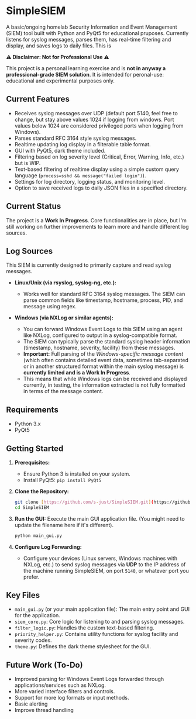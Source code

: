 # SimpleSIEM

A basic/ongoing homelab Security Information and Event Management (SIEM) tool built with Python and PyQt5 for educational pruposes. Currently listens for syslog messages, parses them, has real-time filtering and display, and saves logs to daily files. This is

**⚠️ Disclaimer: Not for Professional Use ⚠️**

This project is a personal learning exercise and is **not in anyway a professional-grade SIEM solution**. It is intended for peronal-use: educational and experimental purposes only.

## Current Features

* Receives syslog messages over UDP (default port 5140, feel free to change, but stay above values 1024 if logging from windows. Port values below 1024 are considered privileged ports when logging from Windows).
* Parses standard RFC 3164 style syslog messages.
* Realtime updating log display in a filterable table format.
* GUI with PyQt5, dark theme included.
* Filtering based on log severity level (Critical, Error, Warning, Info, etc.) but is WIP.
* Text-based filtering of realtime display using a simple custom query language (`process=sshd && message("failed login")`).
* Settings for log directory, logging status, and monitoring level.
* Option to save received logs to daily JSON files in a specified directory.

## Current Status

The project is a **Work In Progress**. Core functionalities are in place, but I'm still working on further improvements to learn more and handle different log sources.

## Log Sources

This SIEM is currently designed to primarily capture and read syslog messages.

* **Linux/Unix (via rsyslog, syslog-ng, etc.):**
    * Works well for standard RFC 3164 syslog messages. The SIEM can parse common fields like timestamp, hostname, process, PID, and message using regex.

* **Windows (via NXLog or similar agents):**
    * You can forward Windows Event Logs to this SIEM using an agent like NXLog, configured to output in a syslog-compatible format.
    * The SIEM can typically parse the standard syslog header information (timestamp, hostname, severity, facility) from these messages.
    * **Important:** Full parsing of the *Windows-specific message content* (which often contains detailed event data, sometimes tab-separated or in another structured format within the main syslog message) is **currently limited and is a Work In Progress**.
    * This means that while Windows logs can be received and displayed currently, in testing, the information extracted is not fully formatted in terms of the message content.

## Requirements

* Python 3.x
* PyQt5

## Getting Started

1.  **Prerequisites:**
    * Ensure Python 3 is installed on your system.
    * Install PyQt5: `pip install PyQt5`

2.  **Clone the Repository:**
    ```bash
    git clone [https://github.com/s-just/SimpleSIEM.git](https://github.com/s-just/SimpleSIEM.git)
    cd SimpleSIEM
    ```

3.  **Run the GUI:**
    Execute the main GUI application file. (You might need to update the filename here if it's different).
    ```bash
    python main_gui.py
    ```

4.  **Configure Log Forwarding:**
    * Configure your devices (Linux servers, Windows machines with NXLog, etc.) to send syslog messages via **UDP** to the IP address of the machine running SimpleSIEM, on port `5140`, or whatever port you prefer.
## Key Files

* `main_gui.py` (or your main application file): The main entry point and GUI for the application.
* `siem_core.py`: Core logic for listening to and parsing syslog messages.
* `filter_logic.py`: Handles the custom text-based filtering.
* `priority_helper.py`: Contains utility functions for syslog facility and severity codes.
* `theme.py`: Defines the dark theme stylesheet for the GUI.

## Future Work (To-Do)

* Improved parsing for Windows Event Logs forwarded through applications/services such as NXLog.
* More varied interface filters and controls.
* Support for more log formats or input methods.
* Basic alerting
* Improve thread handling
